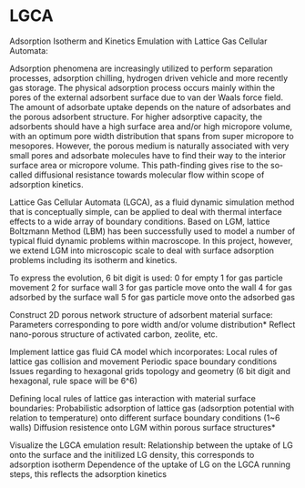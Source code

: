 LGCA
====

Adsorption Isotherm and Kinetics Emulation with Lattice Gas Cellular Automata:

Adsorption phenomena are increasingly utilized to perform separation processes, adsorption chilling, hydrogen driven vehicle and more recently gas storage. The physical adsorption process occurs mainly within the pores of the external adsorbent surface due to van der Waals force field. The amount of adsorbate uptake depends on the nature of adsorbates and the porous adsorbent structure. For higher adsorptive capacity, the adsorbents should have a high surface area and/or high micropore volume, with an optimum pore width distribution that spans from super micropore to mesopores. However, the porous medium is naturally associated with very small pores and adsorbate molecules have to find their way to the interior surface area or micropore volume. This path-finding gives rise to the so-called diffusional resistance towards molecular flow within scope of adsorption kinetics.

Lattice Gas Cellular Automata (LGCA), as a fluid dynamic simulation method that is conceptually simple, can be applied to deal with thermal interface effects to a wide array of boundary conditions. Based on LGM, lattice Boltzmann Method (LBM) has been successfully used to model a number of typical fluid dynamic problems within macroscope. In this project, however, we extend LGM into microscopic scale to deal with surface adsorption problems including its isotherm and kinetics.

To express the evolution, 6 bit digit is used: 
	0 for empty
	1 for gas particle movement
	2 for surface wall
	3 for gas particle move onto the wall
	4 for gas adsorbed by the surface wall
	5 for gas particle move onto the adsorbed gas
	
Construct 2D porous network structure of adsorbent material surface: 
	Parameters corresponding to pore width and/or volume distribution*
	Reflect nano-porous structure of activated carbon, zeolite, etc.
	
Implement lattice gas fluid CA model which incorporates: 
	Local rules of lattice gas collision and movement
	Periodic space boundary conditions
	Issues regarding to hexagonal grids topology and geometry (6 bit digit and hexagonal, rule space will be 6^6)
	
Defining local rules of lattice gas interaction with material surface boundaries:
	Probabilistic adsorption of lattice gas (adsorption potential with relation to temperature) onto different surface boundary conditions (1~6 walls)
	Diffusion resistence onto LGM within porous surface structures*
	
Visualize the LGCA emulation result:
	Relationship between the uptake of LG onto the surface and the initilized LG density, this corresponds to adsorption isotherm
	Dependence of the uptake of LG on the LGCA running steps, this reflects the adsorption kinetics
